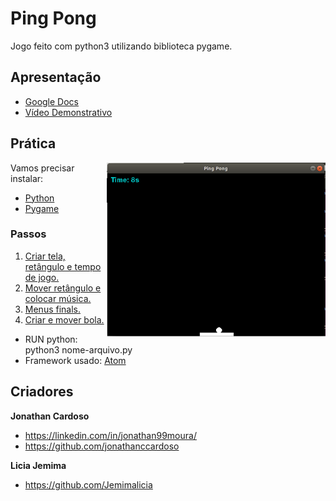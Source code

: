 # Ping Pong

Jogo feito com python3 utilizando biblioteca pygame.

## Apresentação

- [Google Docs](https://docs.google.com/presentation/d/1otSEZynSSPI1zCDAzc50ZfjWrFwe4bryoBFrYPZFmDQ/edit?usp=sharing)
- [Vídeo Demonstrativo](https://youtu.be/a3WugDuuEsI)

## Prática

<img src="src/images/ping-pong.png" align="right" width="350">

Vamos precisar instalar:

* [Python](https://www.python.org/downloads)
* [Pygame](https://www.pygame.org/download.shtml)

### Passos

1. [Criar tela, retângulo e tempo de jogo.](src/passo-1.py)
2. [Mover retângulo e colocar música.](src/passo-2.pdf)
3. [Menus finals.](src/passo-3.pdf)
4. [Criar e mover bola.](src/passo-4.pdf)

* RUN python: python3 nome-arquivo.py
* Framework usado: [Atom](https://atom.io/)

## Criadores

**Jonathan Cardoso**

- <https://linkedin.com/in/jonathan99moura/>
- <https://github.com/jonathanccardoso>

**Licia Jemima**

- <https://github.com/Jemimalicia>
